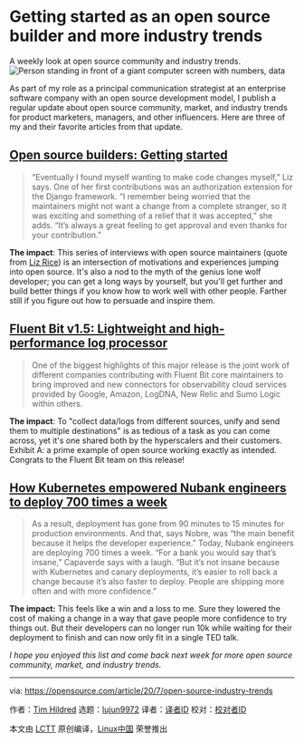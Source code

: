 [#]: collector: (lujun9972)
[#]: translator: ( )
[#]: reviewer: ( )
[#]: publisher: ( )
[#]: url: ( )
[#]: subject: (Getting started as an open source builder and more industry trends)
[#]: via: (https://opensource.com/article/20/7/open-source-industry-trends)
[#]: author: (Tim Hildred https://opensource.com/users/thildred)

Getting started as an open source builder and more industry trends
======
A weekly look at open source community and industry trends.
![Person standing in front of a giant computer screen with numbers, data][1]

As part of my role as a principal communication strategist at an enterprise software company with an open source development model, I publish a regular update about open source community, market, and industry trends for product marketers, managers, and other influencers. Here are three of my and their favorite articles from that update.

## [Open source builders: Getting started][2]

> “Eventually I found myself wanting to make code changes myself,” Liz says. One of her first contributions was an authorization extension for the Django framework. “I remember being worried that the maintainers might not want a change from a complete stranger, so it was exciting and something of a relief that it was accepted,” she adds. “It’s always a great feeling to get approval and even thanks for your contribution.”

**The impact**: This series of interviews with open source maintainers (quote from [Liz Rice][3]) is an intersection of motivations and experiences jumping into open source. It's also a nod to the myth of the genius lone wolf developer; you can get a long ways by yourself, but you'll get further and build better things if you know how to work well with other people. Farther still if you figure out how to persuade and inspire them.

## [Fluent Bit v1.5: Lightweight and high-performance log processor][4]

> One of the biggest highlights of this major release is the joint work of different companies contributing with Fluent Bit core maintainers to bring improved and new connectors for observability cloud services provided by Google, Amazon, LogDNA, New Relic and Sumo Logic within others.

**The impact**: To "collect data/logs from different sources, unify and send them to multiple destinations" is as tedious of a task as you can come across, yet it's one shared both by the hyperscalers and their customers. Exhibit A: a prime example of open source working exactly as intended. Congrats to the Fluent Bit team on this release!

## [How Kubernetes empowered Nubank engineers to deploy 700 times a week][5]

> As a result, deployment has gone from 90 minutes to 15 minutes for production environments. And that, says Nobre, was “the main benefit because it helps the developer experience.” Today, Nubank engineers are deploying 700 times a week. “For a bank you would say that’s insane,” Capaverde says with a laugh. “But it’s not insane because with Kubernetes and canary deployments, it’s easier to roll back a change because it’s also faster to deploy. People are shipping more often and with more confidence.”

**The impact:** This feels like a win and a loss to me. Sure they lowered the cost of making a change in a way that gave people more confidence to try things out. But their developers can no longer run 10k while waiting for their deployment to finish and can now only fit in a single TED talk.

_I hope you enjoyed this list and come back next week for more open source community, market, and industry trends._

--------------------------------------------------------------------------------

via: https://opensource.com/article/20/7/open-source-industry-trends

作者：[Tim Hildred][a]
选题：[lujun9972][b]
译者：[译者ID](https://github.com/译者ID)
校对：[校对者ID](https://github.com/校对者ID)

本文由 [LCTT](https://github.com/LCTT/TranslateProject) 原创编译，[Linux中国](https://linux.cn/) 荣誉推出

[a]: https://opensource.com/users/thildred
[b]: https://github.com/lujun9972
[1]: https://opensource.com/sites/default/files/styles/image-full-size/public/lead-images/data_metrics_analytics_desktop_laptop.png?itok=9QXd7AUr (Person standing in front of a giant computer screen with numbers, data)
[2]: https://idk.dev/open-source-builders-getting-started/
[3]: https://twitter.com/lizrice
[4]: https://www.cncf.io/blog/2020/07/14/fluent-bit-v1-5-lightweight-and-high-performance-log-processor/
[5]: https://www.cncf.io/blog/2020/07/10/how-kubernetes-empowered-nubank-engineers-to-deploy-200-times-a-week/
